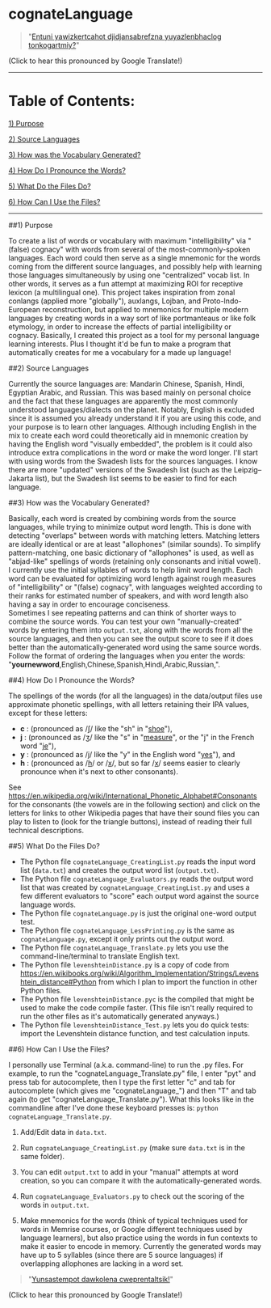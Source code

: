 # cognateLanguage

> "[Entuni yawizkertcahot djidjansabrefzna yuyazlenbhaclog tonkogartmiy?](https://drive.google.com/open?id=0B239lCkYOdXfdDJRVlpsb3BFTE0)" 

(Click to hear this pronounced by Google Translate!)

_______
# Table of Contents:
[1) Purpose](#1-purpose)

[2) Source Languages](#2-source-languages)

[3) How was the Vocabulary Generated?](#3-how-was-the-vocabulary-generated)

[4) How Do I Pronounce the Words?](#4-how-do-i-pronounce-the-words)

[5) What Do the Files Do?](#5-what-do-the-files-do)

[6) How Can I Use the Files?](#6-how-can-i-use-the-files)
_______

##1) Purpose

To create a list of words or vocabulary with maximum "intelligibility" via "(false) cognacy" with words from several of the most-commonly-spoken languages.  Each word could then serve as a single mnemonic for the words coming from the different source languages, and possibly help with learning those languages simultaneously by using one "centralized" vocab list.  In other words, it serves as a fun attempt at maximizing ROI for receptive lexicon (a multilingual one).  This project takes inspiration from zonal conlangs (applied more "globally"), auxlangs, Lojban, and Proto-Indo-European reconstruction, but applied to mnemonics for multiple modern languages by creating words in a way sort of like portmanteaus or like folk etymology, in order to increase the effects of partial intelligibility or cognacy.  Basically, I created this project as a tool for my personal language learning interests.  Plus I thought it'd be fun to make a program that automatically creates for me a vocabulary for a made up language!

##2) Source Languages

Currently the source languages are:  Mandarin Chinese, Spanish, Hindi, Egyptian Arabic, and Russian.  This was based mainly on personal choice and the fact that these languages are apparently the most commonly understood languages/dialects on the planet.  Notably, English is excluded since it is assumed you already understand it if you are using this code, and your purpose is to learn other languages.  Although including English in the mix to create each word could theoretically aid in mnemonic creation by having the English word "visually embedded", the problem is it could also introduce extra complications in the word or make the word longer.
I'll start with using words from the Swadesh lists for the sources languages.  I know there are more "updated" versions of the Swadesh list (such as the Leipzig–Jakarta list), but the Swadesh list seems to be easier to find for each language.

##3) How was the Vocabulary Generated?

Basically, each word is created by combining words from the source languages, while trying to minimize output word length.  This is done with detecting "overlaps" between words with matching letters.  Matching letters are ideally identical or are at least "allophones" (similar sounds).  To simplify pattern-matching, one basic dictionary of "allophones" is used, as well as "abjad-like" spellings of words (retaining only consonants and initial vowel).  I currently use the initial syllables of words to help limit word length.
Each word can be evaluated for optimizing word length against rough measures of "intelligibility" or "(false) cognacy", with languages weighted according to their ranks for estimated number of speakers, and with word length also having a say in order to encourage conciseness.  
Sometimes I see repeating patterns and can think of shorter ways to combine the source words.  You can test your own "manually-created" words by entering them into `output.txt`, along with the words from all the source languages, and then you can see the output score to see if it does better than the automatically-generated word using the same source words.  Follow the format of ordering the languages when you enter the words:  "**yournewword**,English,Chinese,Spanish,Hindi,Arabic,Russian,".

##4) How Do I Pronounce the Words?

The spellings of the words (for all the languages) in the data/output files use approximate phonetic spellings, with all letters retaining their IPA values, except for these letters:
* **c** : (pronounced as /[ʃ](https://upload.wikimedia.org/wikipedia/commons/c/cc/Voiceless_palato-alveolar_sibilant.ogg)/ like the "sh" in "[shoe](https://upload.wikimedia.org/wikipedia/commons/4/44/En-us-shoe.ogg)"),
* **j** : (pronounced as /[ʒ](https://upload.wikimedia.org/wikipedia/commons/3/30/Voiced_palato-alveolar_sibilant.ogg)/ like the "s" in "[measure](https://upload.wikimedia.org/wikipedia/commons/3/35/En-us-measure.ogg)", or the "j" in the French word "[je](https://upload.wikimedia.org/wikipedia/commons/c/c4/Fr-je.ogg)"),
* **y** : (pronounced as /[j](https://upload.wikimedia.org/wikipedia/commons/e/e8/Palatal_approximant.ogg)/ like the "y" in the English word "[yes](https://upload.wikimedia.org/wikipedia/commons/b/b1/En-us-yes.ogg)"), and 
* **h** : (pronounced as /[h](https://upload.wikimedia.org/wikipedia/commons/d/da/Voiceless_glottal_fricative.ogg)/ or /[x](https://upload.wikimedia.org/wikipedia/commons/0/0f/Voiceless_velar_fricative.ogg)/, but so far /[x](https://upload.wikimedia.org/wikipedia/commons/0/0f/Voiceless_velar_fricative.ogg)/ seems easier to clearly pronounce when it's next to other consonants).

See https://en.wikipedia.org/wiki/International_Phonetic_Alphabet#Consonants for the consonants (the vowels are in the following section) and click on the letters for links to other Wikipedia pages that have their sound files you can play to listen to (look for the triangle buttons), instead of reading their full technical descriptions.

##5) What Do the Files Do?

* The Python file `cognateLanguage_CreatingList.py` reads the input word list (`data.txt`) and creates the output word list (`output.txt`).
* The Python file `cognateLanguage_Evaluators.py` reads the output word list that was created by `cognateLanguage_CreatingList.py` and uses a few different evaluators to "score" each output word against the source language words.
* The Python file `cognateLanguage.py` is just the original one-word output test.
* The Python file `cognateLanguage_LessPrinting.py` is the same as `cognateLanguage.py`, except it only prints out the output word.
* The Python file `cognateLanguage_Translate.py` lets you use the command-line/terminal to translate English text.
* The Python file `levenshteinDistance.py` is a copy of code from https://en.wikibooks.org/wiki/Algorithm_Implementation/Strings/Levenshtein_distance#Python from which I plan to import the function in other Python files.
* The Python file `levenshteinDistance.pyc` is the compiled that might be used to make the code compile faster.  (This file isn't really required to run the other files as it's automatically generated anyways.)
* The Python file `levenshteinDistance_Test.py` lets you do quick tests:  import the Levenshtein distance function, and test calculation inputs.

##6) How Can I Use the Files?

I personally use Terminal (a.k.a. command-line) to run the .py files.  For example, to run the "cognateLanguage_Translate.py" file, I enter "pyt" and press tab for autocomplete, then I type the first letter "c" and tab for autocomplete (which gives me "cognateLanguage_") and then "T" and tab again (to get "cognateLanguage_Translate.py").  What this looks like in the commandline after I've done these keyboard presses is:  `python cognateLanguage_Translate.py`.

1. Add/Edit data in `data.txt`.

2. Run `cognateLanguage_CreatingList.py` (make sure `data.txt` is in the same folder).

3. You can edit `output.txt` to add in your "manual" attempts at word creation, so you can compare it with the automatically-generated words. 

4. Run `cognateLanguage_Evaluators.py` to check out the scoring of the words in `output.txt`.

5. Make mnemonics for the words (think of typical techniques used for words in Memrise courses, or Google different techniques used by language learners), but also practice using the words in fun contexts to make it easier to encode in memory.  Currently the generated words may have up to 5 syllables (since there are 5 source languages) if overlapping allophones are lacking in a word set.

> "[Yunsastempot dawkolena cweprentaltsik!](https://drive.google.com/open?id=0B239lCkYOdXfaVRydEl5NzZhVkk)"

(Click to hear this pronounced by Google Translate!)